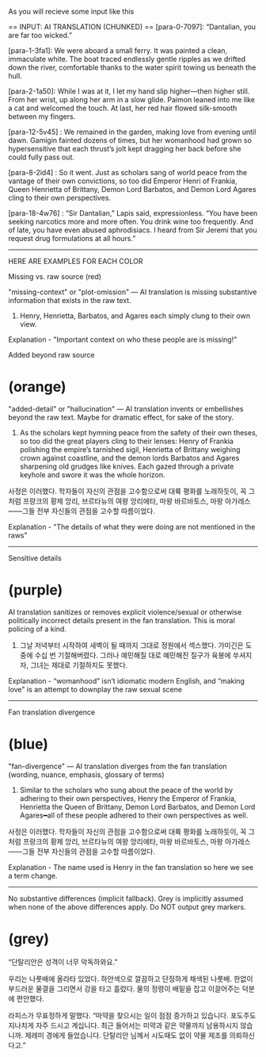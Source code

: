 
As you will recieve some input like this 

== INPUT: AI TRANSLATION (CHUNKED) ==
[para-0-7097]: “Dantalian, you are far too wicked.”

[para-1-3fa1]: We were aboard a small ferry. It was painted a clean, immaculate white. The boat traced endlessly gentle ripples as we drifted down the river, comfortable thanks to the water spirit towing us beneath the hull.

[para-2-1a50]: While I was at it, I let my hand slip higher—then higher still. From her wrist, up along her arm in a slow glide. Paimon leaned into me like a cat and welcomed the touch. At last, her red hair flowed silk-smooth between my fingers.

[para-12-5v45] : We remained in the garden, making love from evening until dawn. Gamigin fainted dozens of times, but her womanhood had grown so hypersensitive that each thrust’s jolt kept dragging her back before she could fully pass out.

[para-8-2id4] : So it went. Just as scholars sang of world peace from the vantage of their own convictions, so too did Emperor Henri of Frankia, Queen Henrietta of Brittany, Demon Lord Barbatos, and Demon Lord Agares cling to their own perspectives.

[para-18-4w76] : “Sir Dantalian,” Lapis said, expressionless. “You have been seeking narcotics more and more often. You drink wine too frequently. And of late, you have even abused aphrodisiacs. I heard from Sir Jeremi that you request drug formulations at all hours.” 


----

HERE ARE EXAMPLES FOR EACH COLOR 


Missing vs. raw source
(red)

"missing-context" or "plot-omission" — AI translation is missing substantive information that exists in the raw text.


1) Henry, Henrietta, Barbatos, and Agares each simply clung to their own view.

Explanation - "Important context on who these people are is missing!"


Added beyond raw source

# (orange)

 "added-detail" or "hallucination" — AI translation invents or embellishes beyond the raw text. Maybe for dramatic effect, for sake of the story. 

1) As the scholars kept hymning peace from the safety of their own theses, so too did the great players cling to their lenses: Henry of Frankia polishing the empire’s tarnished sigil, Henrietta of Brittany weighing crown against coastline, and the demon lords Barbatos and Agares sharpening old grudges like knives. Each gazed through a private keyhole and swore it was the whole horizon.

사정은 이러했다. 학자들이 자신의 관점을 고수함으로써 대륙 평화를 노래하듯이, 꼭 그처럼 프랑크의 황제 앙리, 브르타뉴의 여왕 앙리에타, 마왕 바르바토스, 마왕 아가레스――그들 전부 자신들의 관점을 고수할 따름이었다.


Explanation - "The details of what they were doing are not mentioned in the raws"

---


Sensitive details

# (purple)

AI translation sanitizes or removes explicit violence/sexual or otherwise politically incorrect details present in the fan translation. This is moral policing of a kind.



1) 그날 저녁부터 시작하여 새벽이 될 때까지 그대로 정원에서 섹스했다. 가미긴은 도중에 수십 번 기절해버렸다. 그러나 예민해질 대로 예민해진 질구가 육봉에 쑤셔지자, 그녀는 제대로 기절하지도 못했다.

Explanation - “womanhood” isn’t idiomatic modern English, and “making love" is an attempt to downplay the raw sexual scene


---

Fan translation divergence

# (blue)

"fan-divergence" — AI translation diverges from the fan translation (wording, nuance, emphasis, glossary of terms)


1) Similar to the scholars who sung about the peace of the world by adhering to their own perspectives, Henry the Emperor of Frankia, Henrietta the Queen of Brittany, Demon Lord Barbatos, and Demon Lord Agares━all of these people adhered to their own perspectives as well.

사정은 이러했다. 학자들이 자신의 관점을 고수함으로써 대륙 평화를 노래하듯이, 꼭 그처럼 프랑크의 황제 앙리, 브르타뉴의 여왕 앙리에타, 마왕 바르바토스, 마왕 아가레스――그들 전부 자신들의 관점을 고수할 따름이었다.

Explanation - The name used is Henry in the fan translation so here we see a term change.

---

No substantive differences (implicit fallback). Grey is implicitly assumed when none of the above differences apply. Do NOT output grey markers.

# (grey)

“단탈리안은 성격이 너무 악독하와요.”


우리는 나룻배에 올라타 있었다. 하얀색으로 깔끔하고 단정하게 채색된 나룻배. 한없이 부드러운 물결을 그리면서 강을 타고 흘렀다. 물의 정령이 배밑을 잡고 이끌어주는 덕분에 편안했다.

라피스가 무표정하게 말했다.
“마약을 찾으시는 일이 점점 증가하고 있습니다. 포도주도 지나치게 자주 드시고 계십니다. 최근 들어서는 미약과 같은 약물까지 남용하시지 않습니까. 제레미 경에게 들었습니다. 단탈리안 님께서 시도때도 없이 약물 제조를 의뢰하신다고.”
